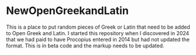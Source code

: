 # NewOpenGreekandLatin

This is a place to put random pieces of Greek or Latin that need to be added to Open Greek and Latin. I started this repository when I discovered in 2024 that we had paid to have Procopius entered in 2014 but had not updated the format. This is in beta code and the markup needs to be updated.
